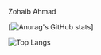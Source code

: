 Zohaib Ahmad 




[![Anurag's GitHub stats](https://github-readme-stats.vercel.app/api?username=Kingjo1287&show_icons=true&theme=dracula)]



![Top Langs](https://github-readme-stats.vercel.app/api/top-langs/?username=Kingjo1287&hide_progress=true)
